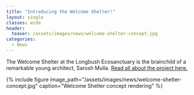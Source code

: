 ```yaml
---
title: "Introducing the Welcome Shelter!"
layout: single
classes: wide
header:
  teaser: /assets/images/news/welcome-shelter-concept.jpg
categories:
  - News
---
```


The Welcome Shelter at the Longbush Ecosanctuary is the brainchild of a remarkable young architect, Sarosh Mulla. [Read all about the project here.](/shelter)

{% include figure image_path="/assets/images/news/welcome-shelter-concept.jpg" caption="Welcome Shelter concept rendering" %}

